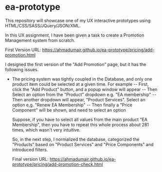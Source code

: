 # ea-prototype
This repository will showcase one of my UX interactive prototypes using HTML/CSS/SASS/JQuery/JSON/XML.

In this UX assignment, I have been given a task to create a Promotion Management system from scratch. 

First Version URL: https://ahmadumair.github.io/ea-prototype/pricing/add-promotion.html

I designed the first version of the "Add Promotion" page, but it has the following issues. 
- The pricing system was tightly coupled in the Database, and only one product item could be selected at a given time. For example
  -- First, click the "Add Product" button, and a popup window will appear
  -- Then Select an option from the "Product" dropdown e.g. "EA membership"
  -- Then another dropdown will appear, "Product Services". Select an option e,g. "Renew EA Membership"
  -- Then finally a "Price Component" will be shown, and need to select an option

  Suppose, if you have to select all values from the main product "EA Membership", then you have to repeat this whole process about 281 times, which wasn't very intuitive.

  So, in the next step, I normalized the database, categorized the "Products" based on "Product Services" and "Price Components" and introduced filters.

  Final version URL: https://ahmadumair.github.io/ea-prototype/pricing/add-promotion-check.html

  
  

